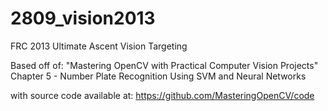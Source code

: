 2809_vision2013
===============

FRC 2013 Ultimate Ascent Vision Targeting

Based off of:
"Mastering OpenCV with Practical Computer Vision Projects"
Chapter 5 -  Number Plate Recognition Using SVM and Neural Networks

with source code available at:
https://github.com/MasteringOpenCV/code